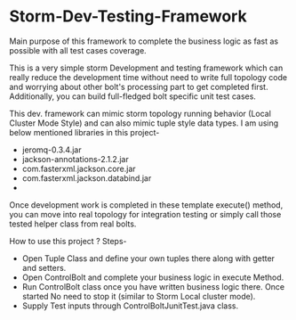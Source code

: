 # Storm-Dev-Testing-Framework
Main purpose of this framework to complete the business logic as fast as possible with all test cases coverage.

This is a very simple storm Development and testing framework which can really reduce the development time without need to write full topology code and worrying about other bolt's processing part to get completed first. Additionally, you can build full-fledged bolt specific unit test cases.
 
This dev. framework can mimic storm topology running behavior (Local Cluster Mode Style) and can also mimic tuple style data types. I am using below mentioned libraries in this project-

 - jeromq-0.3.4.jar
 - jackson-annotations-2.1.2.jar
 - com.fasterxml.jackson.core.jar
 - com.fasterxml.jackson.databind.jar
 -
Once development work is completed in these template execute() method, you can move into real topology for integration testing or simply call those tested helper class from real bolts.

How to use this project ?
Steps-
- Open Tuple Class and define your own tuples there along with getter and setters.
- Open ControlBolt and complete your business logic in execute Method.
- Run ControlBolt class once you have written business logic there. Once started No need to stop it (similar to Storm Local cluster mode).
- Supply Test inputs through ControlBoltJunitTest.java class.
